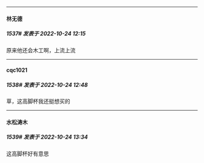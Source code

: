 

*****

####  林无德  
##### 1537#       发表于 2022-10-24 12:15

原来他还会木工啊，上流上流



*****

####  cqc1021  
##### 1538#       发表于 2022-10-24 12:48

草，这高脚杯我还挺想买的



*****

####  水松涛木  
##### 1539#       发表于 2022-10-24 13:34

这高脚杯好有意思

